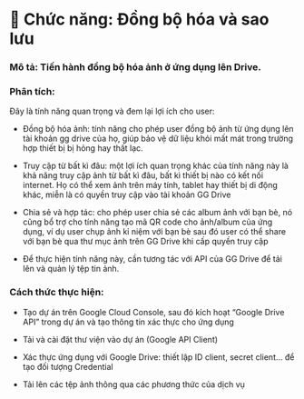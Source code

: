 # 🧩 Chức năng: Đồng bộ hóa và sao lưu 

### Mô tả: Tiến hành đồng bộ hóa ảnh ở ứng dụng lên Drive. 

### Phân tích: 

Đây là tính năng quan trọng và đem lại lợi ích cho user: 

+ Đồng bộ hóa ảnh: tính năng cho phép user đồng bộ ảnh từ ứng dụng lên tài khoản gg drive của họ, giúp bảo vệ dữ liệu khỏi mất mát trong trường hợp thiết bị bị hỏng hay thất lạc. 

+ Truy cập từ bất kì đâu: một lợi ích quan trọng khác của tính năng này là khả năng truy cập ảnh từ bất kì đâu, bất kì thiết bị nào có kết nối internet. Họ có thể xem ảnh trên máy tính, tablet hay thiết bị di động khác, miễn là có quyền truy cập vào tài khoản GG Drive 

+ Chia sẻ và hợp tác: cho phép user chia sẻ các album ảnh với bạn bè, nó cũng bổ trợ cho tính năng tạo mã QR code cho ảnh/album của ứng dụng, ví dụ user chụp ảnh kỉ niệm với bạn bè sau đó user có thể share với bạn bè qua thư mục ảnh trên GG Drive khi cấp quyền truy cập 

+ Để thực hiện tính năng này, cần tương tác với API của GG Drive để tải lên và quản lý tệp tin ảnh. 

### Cách thức thực hiện: 

+ Tạo dự án trên Google Cloud Console, sau đó kích hoạt “Google Drive API” trong dự án và tạo thông tin xác thực cho ứng dụng 

+  Tải và cài đặt thư viện vào dự án (Google API Client) 

+  Xác thực ứng dụng với Google Drive: thiết lập ID client, secret client... để tạo đối tượng Credential

+ Tải lên các tệp ảnh thông qua các phương thức của dịch vụ

	 
